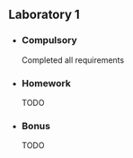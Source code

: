 <h2> Laboratory 1 </h2>
<ul>
  <li> <h3> Compulsory </h3> 
    <p> Completed all requirements </p>
  </li>
  <li> <h3> Homework </h3> 
    <p> TODO </p>
  </li>
  <li> <h3> Bonus </h3> 
    <p> TODO </p>
  </li>
 </ul>
